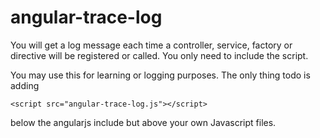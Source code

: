 # angular-trace-log
You will get a log message each time a controller, service, factory or directive will be registered or called. You only need to include the script.

You may use this for learning or logging purposes. The only thing todo is adding

    <script src="angular-trace-log.js"></script>

below the angularjs include but above your own Javascript files.
